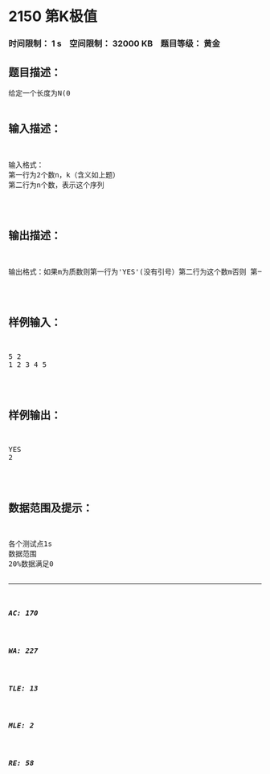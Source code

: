# 2150 第K极值   
### 时间限制： 1 s&nbsp;&nbsp;&nbsp;&nbsp;空间限制： 32000 KB&nbsp;&nbsp;&nbsp;&nbsp;题目等级： 黄金  
## 题目描述：  

<pre>
给定一个长度为N(0<n<=10000)的序列，保证每一个序列中的数字a[i]是小于maxlongint的非负整数 ，编程要求求出整个序列中第k大的数字减去第k小的数字的值m，并判断m是否为质数。(0<k<=n)
</pre>
  
  
## 输入描述：  

<pre>
输入格式：  
第一行为2个数n，k（含义如上题）  
第二行为n个数，表示这个序列
</pre>
  
  
## 输出描述：  

<pre>
输出格式：如果m为质数则第一行为'YES'(没有引号）第二行为这个数m否则 第一行为'NO'第二行为这个数m
</pre>
  
  
## 样例输入：  

<pre>
5 2  
1 2 3 4 5
</pre>
  
  
## 样例输出：  

<pre>
YES  
2
</pre>
  
  
## 数据范围及提示：  

<pre>
各个测试点1s  
数据范围  
20%数据满足0<n<=10  
50%数据满足0<n<=5000  
100%数据满足0<n<=10000
a[i]<=maxlongint
对于第K大的详细解释:  
如果一个序列为1 2 2 2 2 3  
第1大 为3  
第2大 为2  
第3大 为2  
第4大 为2  
第5大 为1  
第K小与上例相反
另外需要注意的是  
最小的质数是2,如果小于2的话,请直接输出NO
 
</pre>
  
  
***  

##### AC: 170  
##### WA: 227  
##### TLE: 13  
##### MLE: 2  
##### RE: 58  
